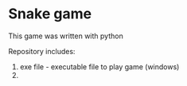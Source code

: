 # Snake game
This game was written with python

Repository includes:
1. exe file - executable file to play game (windows)
2. 

